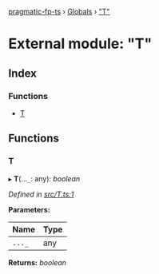 [pragmatic-fp-ts](../README.md) › [Globals](../globals.md) › ["T"](_t_.md)

# External module: "T"

## Index

### Functions

* [T](_t_.md#t)

## Functions

###  T

▸ **T**(...`_`: any): *boolean*

*Defined in [src/T.ts:1](https://github.com/hermann-p/pragmatic-fp-ts/blob/ff16101/src/T.ts#L1)*

**Parameters:**

Name | Type |
------ | ------ |
`..._` | any |

**Returns:** *boolean*
